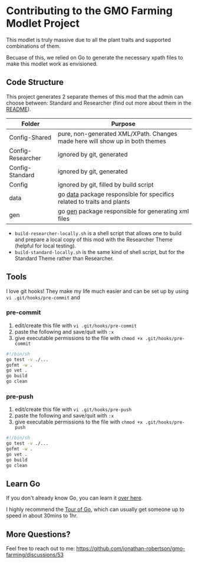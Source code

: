 # Contributing to the GMO Farming Modlet Project

This modlet is truly massive due to all the plant traits and supported combinations of them.

Becuase of this, we relied on Go to generate the necessary xpath files to make this modlet work as envisioned.

## Code Structure

This project generates 2 separate themes of this mod that the admin can choose between: Standard and Researcher (find out more about them in the [README](README.md)).

Folder | Purpose
--- | ---
Config-Shared | pure, non-generated XML/XPath. Changes made here will show up in both themes
Config-Researcher | ignored by git, generated
Config-Standard | ignored by git, generated
Config | ignored by git, filled by build script
data | go [data](./data) package responsible for specifics related to traits and plants
gen | go [gen](./gen) package responsible for generating xml files

- `build-researcher-locally.sh` is a shell script that allows one to build and prepare a local copy of this mod with the Researcher Theme (helpful for local testing).
- `build-standard-locally.sh` is the same kind of shell script, but for the Standard Theme rather than Researcher.

## Tools

I love git hooks! They make my life much easier and can be set up by using `vi .git/hooks/pre-commit` and 

### pre-commit

1. edit/create this file with `vi .git/hooks/pre-commit`
2. paste the following and save/quit with `:x`
3. give executable permissions to the file with `chmod +x .git/hooks/pre-commit`

```sh
#!/bin/sh
go test -v ./...
gofmt -w .
go vet .
go build
go clean
```

### pre-push

1. edit/create this file with `vi .git/hooks/pre-push`
2. paste the following and save/quit with `:x`
3. give executable permissions to the file with `chmod +x .git/hooks/pre-push`

```sh
#!/bin/sh
go test -v ./...
gofmt -w .
go vet .
go build
go clean
```

## Learn Go

If you don't already know Go, you can learn it [over here](https://go.dev/learn/).

I highly recommend the [Tour of Go](https://go.dev/tour/), which can usually get someone up to speed in about 30mins to 1hr.

## More Questions?

Feel free to reach out to me: <https://github.com/jonathan-robertson/gmo-farming/discussions/53>
